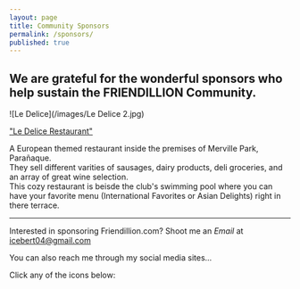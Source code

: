 ```yaml
---
layout: page
title: Community Sponsors
permalink: /sponsors/
published: true
---
```


## We are grateful for the wonderful sponsors who help sustain the FRIENDILLION Community.

![Le Delice](/images/Le Delice 2.jpg)  

["Le Delice Restaurant"](http://ledelice.net/)

A European themed restaurant inside the premises of Merville Park, Parañaque.   
They sell different varities of sausages, dairy products, deli groceries, and an array of great wine selection.   
This cozy restaurant is beisde the club's swimming pool where you can have your favorite menu (International Favorites or Asian Delights) right in there terrace.

---------------------------------------------------------------------------------------

Interested in sponsoring Friendillion.com? 
Shoot me an _Email_ at [icebert04@gmail.com](mailto:icebert04@gmail.com)


You can also reach me through my social media sites...  

Click any of the icons below:
